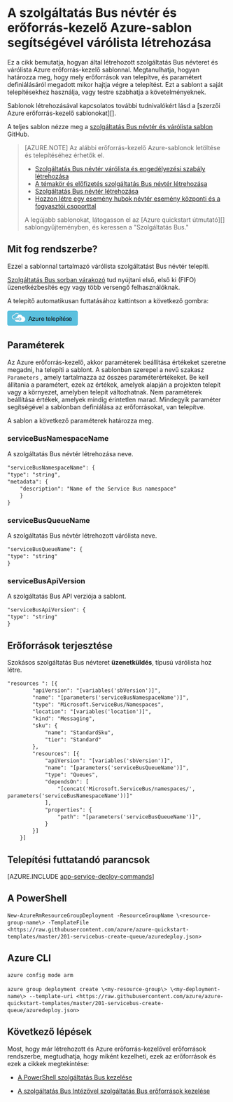 <properties
    pageTitle="Az erőforrás-kezelő Azure-sablon segítségével várólista szolgáltatást Bus névtér létrehozása |} Microsoft Azure"
    description="A szolgáltatás Bus névtér és erőforrás-kezelő Azure-sablon segítségével várólista létrehozása"
    services="service-bus"
    documentationCenter=".net"
    authors="sethmanheim"
    manager="timlt"
    editor=""/>

<tags
    ms.service="service-bus"
    ms.devlang="tbd"
    ms.topic="article"
    ms.tgt_pltfrm="dotnet"
    ms.workload="na"
    ms.date="10/14/2016"
    ms.author="sethm;shvija"/>

# <a name="create-a-service-bus-namespace-and-a-queue-using-an-azure-resource-manager-template"></a>A szolgáltatás Bus névtér és erőforrás-kezelő Azure-sablon segítségével várólista létrehozása

Ez a cikk bemutatja, hogyan által létrehozott szolgáltatás Bus névteret és várólista Azure erőforrás-kezelő sablonnal. Megtanulhatja, hogyan határozza meg, hogy mely erőforrások van telepítve, és paramétert definiálásáról megadott mikor hajtja végre a telepítést. Ezt a sablont a saját telepítésekhez használja, vagy testre szabhatja a követelményeknek.

Sablonok létrehozásával kapcsolatos további tudnivalókért lásd a [szerzői Azure erőforrás-kezelő sablonokat][].

A teljes sablon nézze meg a [szolgáltatás Bus névtér és várólista sablon][] GitHub.

>[AZURE.NOTE] Az alábbi erőforrás-kezelő Azure-sablonok letöltése és telepítéséhez érhetők el.
>
>-    [Szolgáltatás Bus névtér várólista és engedélyezési szabály létrehozása](service-bus-resource-manager-namespace-auth-rule.md)
>-    [A témakör és előfizetés szolgáltatás Bus névtér létrehozása](service-bus-resource-manager-namespace-topic.md)
>-    [Szolgáltatás Bus névtér létrehozása](service-bus-resource-manager-namespace.md)
>-    [Hozzon létre egy esemény hubok névtér esemény központi és a fogyasztói csoporttal](../event-hubs/event-hubs-resource-manager-namespace-event-hub.md)
>
>A legújabb sablonokat, látogasson el az [Azure quickstart útmutató][] sablongyűjteményben, és keressen a "Szolgáltatás Bus."

## <a name="what-will-you-deploy"></a>Mit fog rendszerbe?

Ezzel a sablonnal tartalmazó várólista szolgáltatást Bus névtér telepíti.

[Szolgáltatás Bus sorban várakozó](service-bus-queues-topics-subscriptions.md#queues) tud nyújtani első, első ki (FIFO) üzenetkézbesítés egy vagy több versengő felhasználóknak.

A telepítő automatikusan futtatásához kattintson a következő gombra:

[![Azure telepítése](./media/service-bus-resource-manager-namespace-queue/deploybutton.png)](https://portal.azure.com/#create/Microsoft.Template/uri/https%3A%2F%2Fraw.githubusercontent.com%2FAzure%2Fazure-quickstart-templates%2Fmaster%2F201-servicebus-create-queue%2Fazuredeploy.json)

## <a name="parameters"></a>Paraméterek

Az Azure erőforrás-kezelő, akkor paraméterek beállítása értékeket szeretne megadni, ha telepíti a sablont. A sablonban szerepel a nevű szakasz `Parameters` , amely tartalmazza az összes paraméterértékeket. Be kell állítania a paramétert, ezek az értékek, amelyek alapján a projekten telepít vagy a környezet, amelyben telepít változhatnak. Nem paraméterek beállítása értékek, amelyek mindig érintetlen marad. Mindegyik paraméter segítségével a sablonban definiálása az erőforrásokat, van telepítve.

A sablon a következő paraméterek határozza meg.

### <a name="servicebusnamespacename"></a>serviceBusNamespaceName

A szolgáltatás Bus névtér létrehozása neve.

```
"serviceBusNamespaceName": {
"type": "string",
"metadata": { 
    "description": "Name of the Service Bus namespace" 
    }
}
```

### <a name="servicebusqueuename"></a>serviceBusQueueName

A szolgáltatás Bus névtér létrehozott várólista neve.

```
"serviceBusQueueName": {
"type": "string"
}
```

### <a name="servicebusapiversion"></a>serviceBusApiVersion

A szolgáltatás Bus API verziója a sablont.

```
"serviceBusApiVersion": {
"type": "string"
}
```

## <a name="resources-to-deploy"></a>Erőforrások terjesztése

Szokásos szolgáltatás Bus névteret **üzenetküldés**, típusú várólista hoz létre.

```
"resources ": [{
        "apiVersion": "[variables('sbVersion')]",
        "name": "[parameters('serviceBusNamespaceName')]",
        "type": "Microsoft.ServiceBus/Namespaces",
        "location": "[variables('location')]",
        "kind": "Messaging",
        "sku": {
            "name": "StandardSku",
            "tier": "Standard"
        },
        "resources": [{
            "apiVersion": "[variables('sbVersion')]",
            "name": "[parameters('serviceBusQueueName')]",
            "type": "Queues",
            "dependsOn": [
                "[concat('Microsoft.ServiceBus/namespaces/', parameters('serviceBusNamespaceName'))]"
            ],
            "properties": {
                "path": "[parameters('serviceBusQueueName')]",
            }
        }]
    }]
```

## <a name="commands-to-run-deployment"></a>Telepítési futtatandó parancsok

[AZURE.INCLUDE [app-service-deploy-commands](../../includes/app-service-deploy-commands.md)]

## <a name="powershell"></a>A PowerShell

```
New-AzureRmResourceGroupDeployment -ResourceGroupName \<resource-group-name\> -TemplateFile <https://raw.githubusercontent.com/azure/azure-quickstart-templates/master/201-servicebus-create-queue/azuredeploy.json>
```

## <a name="azure-cli"></a>Azure CLI

```
azure config mode arm

azure group deployment create \<my-resource-group\> \<my-deployment-name\> --template-uri <https://raw.githubusercontent.com/azure/azure-quickstart-templates/master/201-servicebus-create-queue/azuredeploy.json>
```

## <a name="next-steps"></a>Következő lépések

Most, hogy már létrehozott és Azure erőforrás-kezelővel erőforrások rendszerbe, megtudhatja, hogy miként kezelheti, ezek az erőforrások és ezek a cikkek megtekintése:

- [A PowerShell szolgáltatás Bus kezelése](service-bus-powershell-how-to-provision.md)
- [A szolgáltatás Bus Intézővel szolgáltatás Bus erőforrások kezelése](https://code.msdn.microsoft.com/Service-Bus-Explorer-f2abca5a)


  [Erőforrás-kezelő Azure-sablonok létrehozása]: ../resource-group-authoring-templates.md
  [Szolgáltatás Bus névtér és várólista sablon]: https://github.com/Azure/azure-quickstart-templates/blob/master/201-servicebus-create-queue/
  [Azure quickstart útmutató sablonok]: https://azure.microsoft.com/documentation/templates/?term=service+bus
  [Learn more about Service Bus queues]: service-bus-queues-topics-subscriptions.md
  [Using Azure PowerShell with Azure Resource Manager]: ../powershell-azure-resource-manager.md
  [Using the Azure CLI for Mac, Linux, and Windows with Azure Resource Management]: ../xplat-cli-azure-resource-manager.md
